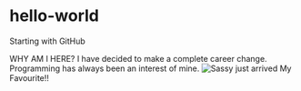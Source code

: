 # hello-world
Starting with GitHub

WHY AM I HERE?
I have decided to make a complete career change.
Programming has always been an interest of mine.
![Sassy just arrived](https://user-images.githubusercontent.com/80165213/110212673-44912a80-7ea5-11eb-939e-ece354e1baf1.JPG)
My Favourite!!

